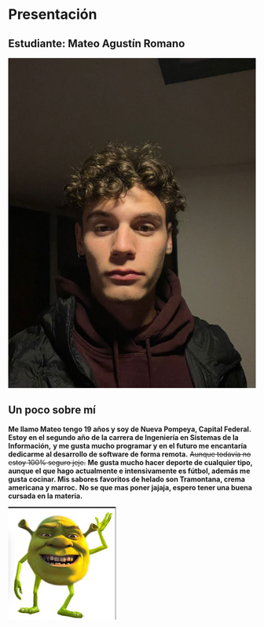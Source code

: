 # Presentación

## Estudiante: Mateo Agustín Romano


![mi foto](fotoPerfil.jpeg)

## Un poco sobre mí
**Me llamo Mateo tengo 19 años y soy de Nueva Pompeya, Capital Federal.**
**Estoy en el segundo año de la carrera de Ingeniería en Sistemas de la Información,**
**y me gusta mucho programar y en el futuro me encantaría dedicarme al desarrollo de software de forma remota.**
~~Aunque todavía no estoy 100% seguro jeje.~~
**Me gusta mucho hacer deporte de cualquier tipo, aunque el que hago actualmente e intensivamente es fútbol, además me gusta cocinar. Mis sabores favoritos de helado son Tramontana, crema americana y marroc.**
**No se que mas poner jajaja, espero tener una buena cursada en la materia.**

![foto](images.jfif)


